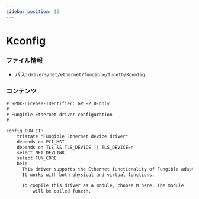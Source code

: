 ```yaml
---
sidebar_position: 13
---
```

# Kconfig

### ファイル情報

- パス: `drivers/net/ethernet/fungible/funeth/Kconfig`

### コンテンツ

```txt
# SPDX-License-Identifier: GPL-2.0-only
#
# Fungible Ethernet driver configuration
#

config FUN_ETH
	tristate "Fungible Ethernet device driver"
	depends on PCI_MSI
	depends on TLS && TLS_DEVICE || TLS_DEVICE=n
	select NET_DEVLINK
	select FUN_CORE
	help
	  This driver supports the Ethernet functionality of Fungible adapters.
	  It works with both physical and virtual functions.

	  To compile this driver as a module, choose M here. The module
          will be called funeth.

```
